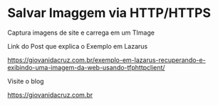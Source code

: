 # Salvar Imaggem via HTTP/HTTPS
Captura imagens de site e carrega em um TImage

Link do Post que explica o Exemplo em Lazarus

https://giovanidacruz.com.br/exemplo-em-lazarus-recuperando-e-exibindo-uma-imagem-da-web-usando-tfphttpclient/


Visite o blog 

https://giovanidacruz.com.br
